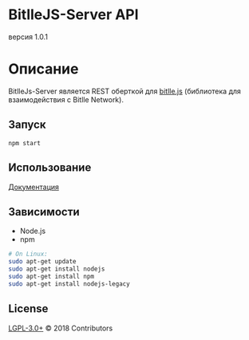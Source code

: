# BitlleJS-Server API
версия 1.0.1

# Описание
BitlleJs-Server является REST оберткой для [bitlle.js](https://github.com/bitllenetwork/bitllejs) (библиотека для взаимодействия с Bitlle Network).


## Запуск

```
npm start
```

## Использование

[Документация](https://github.com/bitllenetwork/bitllejs-server/wiki)

## Зависимости

* Node.js
* npm

```bash
# On Linux:
sudo apt-get update
sudo apt-get install nodejs
sudo apt-get install npm
sudo apt-get install nodejs-legacy
```

## License

[LGPL-3.0+](https://github.com/bitllenetwork/bitllejs-server/blob/master/LICENSE.md) © 2018 Contributors
